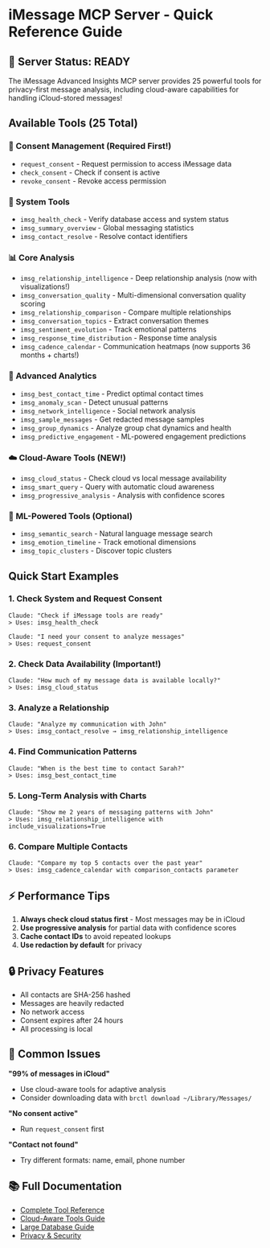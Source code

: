 # iMessage MCP Server - Quick Reference Guide

## 🚀 Server Status: READY

The iMessage Advanced Insights MCP server provides 25 powerful tools for privacy-first message analysis, including cloud-aware capabilities for handling iCloud-stored messages!

## Available Tools (25 Total)

### 🔐 Consent Management (Required First!)
- `request_consent` - Request permission to access iMessage data
- `check_consent` - Check if consent is active
- `revoke_consent` - Revoke access permission

### 🏥 System Tools
- `imsg_health_check` - Verify database access and system status
- `imsg_summary_overview` - Global messaging statistics
- `imsg_contact_resolve` - Resolve contact identifiers

### 📊 Core Analysis
- `imsg_relationship_intelligence` - Deep relationship analysis (now with visualizations!)
- `imsg_conversation_quality` - Multi-dimensional conversation quality scoring
- `imsg_relationship_comparison` - Compare multiple relationships
- `imsg_conversation_topics` - Extract conversation themes
- `imsg_sentiment_evolution` - Track emotional patterns
- `imsg_response_time_distribution` - Response time analysis
- `imsg_cadence_calendar` - Communication heatmaps (now supports 36 months + charts!)

### 🎯 Advanced Analytics
- `imsg_best_contact_time` - Predict optimal contact times
- `imsg_anomaly_scan` - Detect unusual patterns
- `imsg_network_intelligence` - Social network analysis
- `imsg_sample_messages` - Get redacted message samples
- `imsg_group_dynamics` - Analyze group chat dynamics and health
- `imsg_predictive_engagement` - ML-powered engagement predictions

### ☁️ Cloud-Aware Tools (NEW!)
- `imsg_cloud_status` - Check cloud vs local message availability
- `imsg_smart_query` - Query with automatic cloud awareness
- `imsg_progressive_analysis` - Analysis with confidence scores

### 🤖 ML-Powered Tools (Optional)
- `imsg_semantic_search` - Natural language message search
- `imsg_emotion_timeline` - Track emotional dimensions
- `imsg_topic_clusters` - Discover topic clusters

## Quick Start Examples

### 1. Check System and Request Consent
```
Claude: "Check if iMessage tools are ready"
> Uses: imsg_health_check

Claude: "I need your consent to analyze messages"
> Uses: request_consent
```

### 2. Check Data Availability (Important!)
```
Claude: "How much of my message data is available locally?"
> Uses: imsg_cloud_status
```

### 3. Analyze a Relationship
```
Claude: "Analyze my communication with John"
> Uses: imsg_contact_resolve → imsg_relationship_intelligence
```

### 4. Find Communication Patterns
```
Claude: "When is the best time to contact Sarah?"
> Uses: imsg_best_contact_time
```

### 5. Long-Term Analysis with Charts
```
Claude: "Show me 2 years of messaging patterns with John"
> Uses: imsg_relationship_intelligence with include_visualizations=True
```

### 6. Compare Multiple Contacts
```
Claude: "Compare my top 5 contacts over the past year"
> Uses: imsg_cadence_calendar with comparison_contacts parameter
```

## ⚡ Performance Tips

1. **Always check cloud status first** - Most messages may be in iCloud
2. **Use progressive analysis** for partial data with confidence scores
3. **Cache contact IDs** to avoid repeated lookups
4. **Use redaction by default** for privacy

## 🔒 Privacy Features

- All contacts are SHA-256 hashed
- Messages are heavily redacted
- No network access
- Consent expires after 24 hours
- All processing is local

## 🚨 Common Issues

**"99% of messages in iCloud"**
- Use cloud-aware tools for adaptive analysis
- Consider downloading data with `brctl download ~/Library/Messages/`

**"No consent active"**
- Run `request_consent` first

**"Contact not found"**
- Try different formats: name, email, phone number

## 📚 Full Documentation

- [Complete Tool Reference](docs/MCP_TOOLS_REFERENCE.md)
- [Cloud-Aware Tools Guide](docs/CLOUD_AWARE_TOOLS.md)
- [Large Database Guide](docs/LARGE_DATABASE_GUIDE.md)
- [Privacy & Security](PRIVACY_SECURITY.md)
